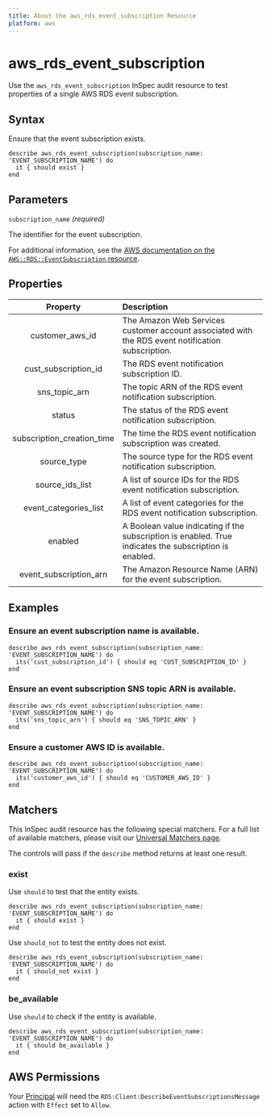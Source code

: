 ```yaml
---
title: About the aws_rds_event_subscription Resource
platform: aws
---
```


# aws_rds_event_subscription

Use the `aws_rds_event_subscription` InSpec audit resource to test properties of a single AWS RDS event subscription.

## Syntax

Ensure that the event subscription exists.

    describe aws_rds_event_subscription(subscription_name: 'EVENT_SUBSCRIPTION_NAME') do
      it { should exist }
    end

## Parameters

`subscription_name` _(required)_

The identifier for the event subscription.

For additional information, see the [AWS documentation on the `AWS::RDS::EventSubscription` resource](https://docs.aws.amazon.com/AWSCloudFormation/latest/UserGuide/aws-resource-rds-eventsubscription.html).

## Properties

| Property | Description |
| :---: | :--- |
| customer_aws_id | The Amazon Web Services customer account associated with the RDS event notification subscription. |
| cust_subscription_id | The RDS event notification subscription ID. |
| sns_topic_arn | The topic ARN of the RDS event notification subscription.|
| status |The status of the RDS event notification subscription. |
| subscription_creation_time | The time the RDS event notification subscription was created. |
| source_type | The source type for the RDS event notification subscription.|
| source_ids_list | A list of source IDs for the RDS event notification subscription.|
| event_categories_list | A list of event categories for the RDS event notification subscription. |
| enabled | A Boolean value indicating if the subscription is enabled. True indicates the subscription is enabled. |
| event_subscription_arn | The Amazon Resource Name (ARN) for the event subscription. |

## Examples

### Ensure an event subscription name is available.

    describe aws_rds_event_subscription(subscription_name: 'EVENT_SUBSCRIPTION_NAME') do
      its('cust_subscription_id') { should eq 'CUST_SUBSCRIPTION_ID' }
    end

### Ensure an event subscription SNS topic ARN is available.

    describe aws_rds_event_subscription(subscription_name: 'EVENT_SUBSCRIPTION_NAME') do
      its('sns_topic_arn') { should eq 'SNS_TOPIC_ARN' }
    end

### Ensure a customer AWS ID is available.

    describe aws_rds_event_subscription(subscription_name: 'EVENT_SUBSCRIPTION_NAME') do
      its('customer_aws_id') { should eq 'CUSTOMER_AWS_ID' }
    end

## Matchers

This InSpec audit resource has the following special matchers. For a full list of available matchers, please visit our [Universal Matchers page](https://www.inspec.io/docs/reference/matchers/).

The controls will pass if the `describe` method returns at least one result.

### exist

Use `should` to test that the entity exists.

    describe aws_rds_event_subscription(subscription_name: 'EVENT_SUBSCRIPTION_NAME') do
      it { should exist }
    end

Use `should_not` to test the entity does not exist.

    describe aws_rds_event_subscription(subscription_name: 'EVENT_SUBSCRIPTION_NAME') do
      it { should_not exist }
    end

### be_available

Use `should` to check if the entity is available.

    describe aws_rds_event_subscription(subscription_name: 'EVENT_SUBSCRIPTION_NAME') do
      it { should be_available }
    end

## AWS Permissions

Your [Principal](https://docs.aws.amazon.com/IAM/latest/UserGuide/intro-structure.html#intro-structure-principal) will need the `RDS:Client:DescribeEventSubscriptionsMessage` action with `Effect` set to `Allow`.
